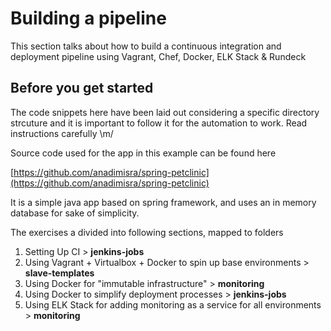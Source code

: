 # Building a pipeline

This section talks about how to build a continuous integration and deployment pipeline using Vagrant, Chef, Docker, ELK Stack & Rundeck

## Before you get started

The code snippets here have been laid out considering a specific directory strcuture and it is important to follow it for the automation to work. Read instructions carefully \m/

Source code used for the app in this example can be found here

[https://github.com/anadimisra/spring-petclinic](https://github.com/anadimisra/spring-petclinic)

It is a simple java app based on spring framework, and uses an in memory database for sake of simplicity.

The exercises a divided into following sections, mapped to folders

1. Setting Up CI > __jenkins-jobs__
2. Using Vagrant + Virtualbox + Docker to spin up base environments > __slave-templates__
3. Using Docker for "immutable infrastructure" > __monitoring__
4. Using Docker to simplify deployment processes > __jenkins-jobs__
5. Using ELK Stack for adding monitoring as a service for all environments > __monitoring__


